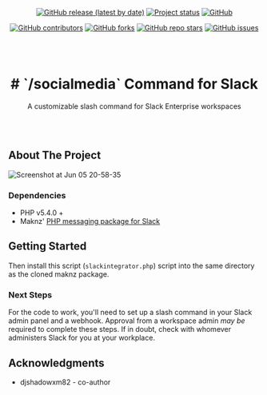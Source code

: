 <div id="top"></div>
<div align="center">

<a href="https://github.com/Falc0n2k/socialmedia-slack-command/releases"><img alt="GitHub release (latest by date)" src="https://img.shields.io/github/v/release/falc0n2k/socialmedia-slack-command?style=for-the-badge"></a>
<a href="#"><img alt="Project status" src="https://img.shields.io/badge/Status-Active-blue?style=for-the-badge"></a>
<a href="https://github.com/Falc0n2k/socialmedia-slack-command/blob/main/LICENSE.txt"><img alt="GitHub" src="https://img.shields.io/github/license/falc0n2k/socialmedia-slack-command?style=for-the-badge"></a>

<a href="https://github.com/Falc0n2k/socialmedia-slack-command/graphs/contributors"><img alt="GitHub contributors" src="https://img.shields.io/github/contributors/falc0n2k/socialmedia-slack-command?style=for-the-badge"></a>
<a href="https://github.com/Falc0n2k/socialmedia-slack-command/network/members"><img alt="GitHub forks" src="https://img.shields.io/github/forks/falc0n2k/socialmedia-slack-command?style=for-the-badge"></a>
<a href="#"><img alt="GitHub repo stars" src="https://img.shields.io/github/stars/falc0n2k/socialmedia-slack-command?style=for-the-badge"></a>
<a href="https://github.com/Falc0n2k/socialmedia-slack-command/issues"><img alt="GitHub issues" src="https://img.shields.io/github/issues-raw/falc0n2k/socialmedia-slack-command?style=for-the-badge"></a>
</div>

<br/>
<br/>

<h1 align="center"># `/socialmedia` Command for Slack</h1>
<p align="center">A customizable slash command for Slack Enterprise workspaces</p>
</div>

<br/>
<br/>

<!-- ABOUT THE PROJECT -->
## About The Project

![Screenshot at Jun 05 20-58-35](https://user-images.githubusercontent.com/3246415/172081290-616ea0fc-635e-48bf-a955-8b76bb14c110.png)

### Dependencies

* PHP v5.4.0 + 
* Maknz' [PHP messaging package for Slack](https://packagist.org/packages/maknz/slack)


<!-- GETTING STARTED -->
## Getting Started

Then install this script (`slackintegrator.php`) script into the same directory as the cloned maknz package.

### Next Steps

For the code to work, you'll need to set up a slash command in your Slack admin panel and a webhook. Approval from a workspace admin _may be_ required to complete these steps. If in doubt, check with whomever administers Slack for you at your workplace.

<!-- ACKNOWLEDGMENTS -->
## Acknowledgments

* djshadowxm82 - co-author

